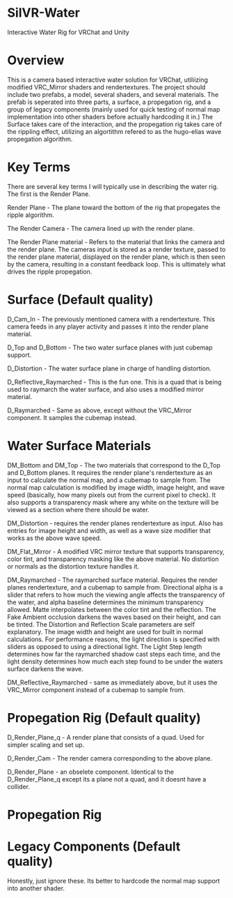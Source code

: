 # SilVR-Water
Interactive Water Rig for VRChat and Unity

# Overview
This is a camera based interactive water solution for VRChat, utiliizing modified VRC_Mirror shaders and rendertextures. The project should include two prefabs, a model, several shaders, and several materials. The prefab is seperated into three parts, a surface, a propegation rig, and a group of legacy components (mainly used for quick testing of normal map implementation into other shaders before actually hardcoding it in.) The Surface takes care of the interaction, and the propegation rig takes care of the rippling effect, utilizing an algortithm refered to as the hugo-elias wave propegation algorithm.

# Key Terms

There are several key terms I will typically use in describing the water rig. The first is the Render Plane.

Render Plane - The plane toward the bottom of the rig that propegates the ripple algorithm.

The Render Camera - The camera lined up with the render plane.

The Render Plane material - Refers to the material that links the camera and the render plane. The cameras input is stored as a render texture, passed to the render plane material, displayed on the render plane, which is then seen by the camera, resulting in a constant feedback loop. This is ultimately what drives the ripple propegation.

# Surface (Default quality)

D_Cam_In - The previously mentioned camera with a rendertexture. This camera feeds in any player activity and passes it into the render plane material.  

D_Top and D_Bottom - The two water surface planes with just cubemap support.

D_Distortion - The water surface plane in charge of handling distortion.

D_Reflective_Raymarched - This is the fun one. This is a quad that is being used to raymarch the water surface, and also uses a modified mirror material. 

D_Raymarched - Same as above, except without the VRC_Mirror component. It samples the cubemap instead.

# Water Surface Materials

DM_Bottom and DM_Top - The two materials that correspond to the D_Top and D_Bottom planes. It requires the render plane's rendertexture as an input to calculate the normal map, and a cubemap to sample from. The normal map calculation is modified by image width, image height, and wave speed (basically, how many pixels out from the current pixel to check). It also supports a transparency mask where any white on the texture will be viewed as a section where there should be water.

DM_Distortion - requires the render planes rendertexture as input. Also has entries for image height and width, as well as a wave size modifier that works as the above wave speed.

DM_Flat_Mirror - A modified VRC mirror texture that supports transparency, color tint, and transparency masking like the above material. No distortion or normals as the distortion texture handles it.

DM_Raymarched - The raymarched surface material. Requires the render planes rendertexture, and a cubemap to sample from. Directional alpha is a slider that refers to how much the viewing angle affects the transparency of the water, and alpha baseline determines the minimum transparency allowed. Matte interpolates between the color tint and the reflection. The Fake Ambient occlusion darkens the waves based on their height, and can be tinted. The Distortion and Reflection Scale parameters are self explanatory. The image width and height are used for built in normal calculations. For performance reasons, the light direction is specified with sliders as opposed to using a directional light. The Light Step length determines how far the raymarched shadow cast steps each time, and the light density determines how much each step found to be under the waters surface darkens the wave.

DM_Reflective_Raymarched - same as immediately above, but it uses the VRC_Mirror component instead of a cubemap to sample from.

# Propegation Rig (Default quality)

D_Render_Plane_q - A render plane that consists of a quad. Used for simpler scaling and set up.

D_Render_Cam - The render camera corresponding to the above plane.

D_Render_Plane - an obselete component. Identical to the D_Render_Plane_q except its a plane not a quad, and it doesnt have a collider.

# Propegation Rig

# Legacy Components (Default quality)

Honestly, just ignore these. Its better to hardcode the normal map support into another shader.
